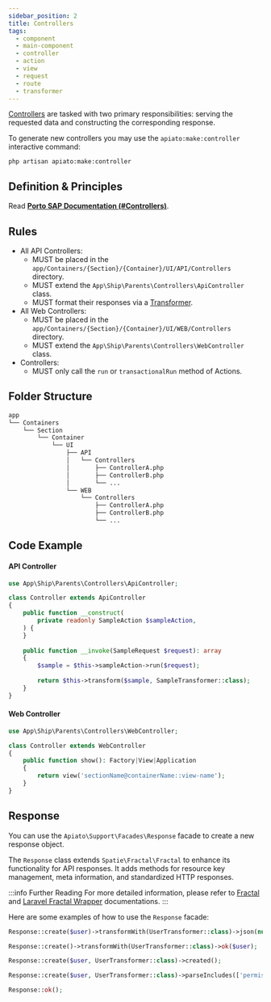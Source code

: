 ```yaml
---
sidebar_position: 2
title: Controllers
tags:
  - component
  - main-component
  - controller
  - action
  - view
  - request
  - route
  - transformer
---
```


[Controllers](https://laravel.com/docs/controllers) are tasked with two primary responsibilities:
serving the requested data and constructing the corresponding response.

To generate new controllers
you may use the `apiato:make:controller` interactive command:

```
php artisan apiato:make:controller
```

## Definition & Principles

Read [**Porto SAP Documentation (#Controllers)**](https://github.com/Mahmoudz/Porto#definitions--principles).

## Rules

- All API Controllers:
  - MUST be placed in the `app/Containers/{Section}/{Container}/UI/API/Controllers` directory.
  - MUST extend the `App\Ship\Parents\Controllers\ApiController` class.
  - MUST format their responses via a [Transformer](transformers.md).
- All Web Controllers:
  - MUST be placed in the `app/Containers/{Section}/{Container}/UI/WEB/Controllers` directory.
  - MUST extend the `App\Ship\Parents\Controllers\WebController` class.
- Controllers:
  - MUST only call the `run` or `transactionalRun` method of Actions.

## Folder Structure

```markdown
app
└── Containers
    └── Section
        └── Container
            └── UI
                ├── API
                │   └── Controllers
                │       ├── ControllerA.php
                │       ├── ControllerB.php
                │       └── ...
                └── WEB
                    └── Controllers
                        ├── ControllerA.php
                        ├── ControllerB.php
                        └── ...
```

## Code Example

#### API Controller

```php
use App\Ship\Parents\Controllers\ApiController;

class Controller extends ApiController
{
    public function __construct(
        private readonly SampleAction $sampleAction,
    ) {
    }
    
    public function __invoke(SampleRequest $request): array
    {
        $sample = $this->sampleAction->run($request);
        
        return $this->transform($sample, SampleTransformer::class);
    }
}
```

#### Web Controller

```php
use App\Ship\Parents\Controllers\WebController;

class Controller extends WebController
{
    public function show(): Factory|View|Application
    {
        return view('sectionName@containerName::view-name');
    }
}
```

## Response

You can use the `Apiato\Support\Facades\Response` facade to create a new response object.

The `Response` class extends `Spatie\Fractal\Fractal` to enhance its functionality for API responses.
It adds methods for resource key management, meta information, and standardized HTTP responses.

:::info Further Reading
For more detailed information,
please refer to [Fractal](https://fractal.thephpleague.com/transformers/) and [Laravel Fractal Wrapper](https://github.com/spatie/laravel-fractal) documentations.
:::

Here are some examples of how to use the `Response` facade:

```php
Response::create($user)->transformWith(UserTransformer::class)->json(null, 200);

Response::create()->transformWith(UserTransformer::class)->ok($user);

Response::create($user, UserTransformer::class)->created();

Response::create($user, UserTransformer::class)->parseIncludes(['permissions'])->toArray();

Response::ok();
```
